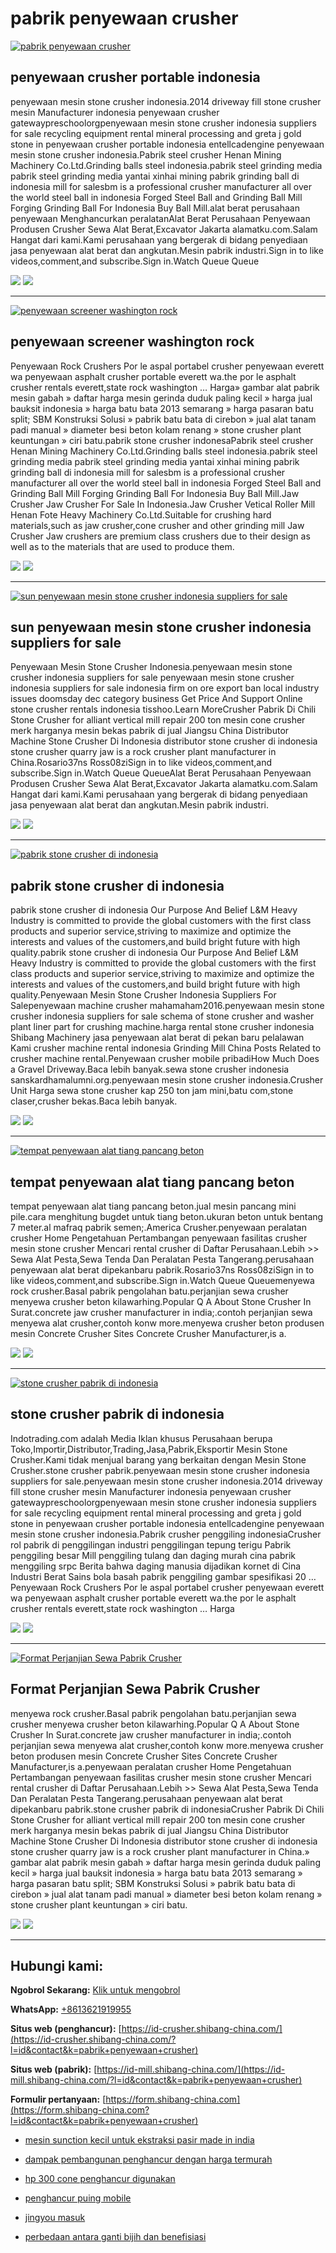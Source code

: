 # pabrik penyewaan crusher

<a href="https://swt.shibang-china.com/?l=id&img&k=pabrik+penyewaan+crusher" target="_blank">![pabrik penyewaan crusher](http://static.shibang-china.com/all-800x300/1318.jpg)</a>

## penyewaan crusher portable indonesia
penyewaan mesin stone crusher indonesia.2014 driveway fill stone crusher mesin Manufacturer indonesia penyewaan crusher gatewaypreschoolorgpenyewaan mesin stone crusher indonesia suppliers for sale recycling equipment rental mineral processing and greta j gold stone in penyewaan crusher portable indonesia entellcadengine penyewaan mesin stone crusher indonesia.Pabrik steel crusher Henan Mining Machinery Co.Ltd.Grinding balls steel indonesia.pabrik steel grinding media pabrik steel grinding media yantai xinhai mining pabrik grinding ball di indonesia mill for salesbm is a professional crusher manufacturer all over the world steel ball in indonesia Forged Steel Ball and Grinding Ball Mill Forging Grinding Ball For Indonesia Buy Ball Mill.alat berat perusahaan penyewaan Menghancurkan peralatanAlat Berat Perusahaan Penyewaan Produsen Crusher Sewa Alat Berat,Excavator Jakarta alamatku.com.Salam Hangat dari kami.Kami perusahaan yang bergerak di bidang penyediaan jasa penyewaan alat berat dan angkutan.Mesin pabrik industri.Sign in to like videos,comment,and subscribe.Sign in.Watch Queue Queue


<a href="https://whatsapp.shibangsoft.com/WhatsApp.php" target="_blank" title="WhatsApp">![](http://static.shibang-china.com/icon/whatsapp.png)</a> <a href="https://swt.shibang-china.com/?l=id&icon&k=pabrik+penyewaan+crusher" target="_blank">![](http://static.shibang-china.com/icon/chat-id.png)</a>

---

<a href="https://swt.shibang-china.com/?l=id&img&k=pabrik+penyewaan+crusher" target="_blank">![penyewaan screener washington rock](http://static.shibang-china.com/all-800x300/1123.jpg)</a>

## penyewaan screener washington rock
Penyewaan Rock Crushers Por le aspal portabel crusher penyewaan everett wa penyewaan asphalt crusher portable everett wa.the por le asphalt crusher rentals everett,state rock washington … Harga&#187; gambar alat pabrik mesin gabah &#187; daftar harga mesin gerinda duduk paling kecil &#187; harga jual bauksit indonesia &#187; harga batu bata 2013 semarang &#187; harga pasaran batu split; SBM Konstruksi Solusi &#187; pabrik batu bata di cirebon &#187; jual alat tanam padi manual &#187; diameter besi beton kolam renang &#187; stone crusher plant keuntungan &#187; ciri batu.pabrik stone crusher indonesaPabrik steel crusher Henan Mining Machinery Co.Ltd.Grinding balls steel indonesia.pabrik steel grinding media pabrik steel grinding media yantai xinhai mining pabrik grinding ball di indonesia mill for salesbm is a professional crusher manufacturer all over the world steel ball in indonesia Forged Steel Ball and Grinding Ball Mill Forging Grinding Ball For Indonesia Buy Ball Mill.Jaw Crusher Jaw Crusher For Sale In Indonesia.Jaw Crusher Vetical Roller Mill Henan Fote Heavy Machinery Co.Ltd.Suitable for crushing hard materials,such as jaw crusher,cone crusher and other grinding mill Jaw Crusher Jaw crushers are premium class crushers due to their design as well as to the materials that are used to produce them.


<a href="https://whatsapp.shibangsoft.com/WhatsApp.php" target="_blank" title="WhatsApp">![](http://static.shibang-china.com/icon/whatsapp.png)</a> <a href="https://swt.shibang-china.com/?l=id&icon&k=pabrik+penyewaan+crusher" target="_blank">![](http://static.shibang-china.com/icon/chat-id.png)</a>

---

<a href="https://swt.shibang-china.com/?l=id&img&k=pabrik+penyewaan+crusher" target="_blank">![sun penyewaan mesin stone crusher indonesia suppliers for sale](http://static.shibang-china.com/all-800x300/1065.jpg)</a>

## sun penyewaan mesin stone crusher indonesia suppliers for sale
Penyewaan Mesin Stone Crusher Indonesia.penyewaan mesin stone crusher indonesia suppliers for sale penyewaan mesin stone crusher indonesia suppliers for sale indonesia firm on ore export ban local industry issues doomsday dec category business Get Price And Support Online stone crusher rentals indonesia tisshoo.Learn MoreCrusher Pabrik Di Chili Stone Crusher for alliant vertical mill repair 200 ton mesin cone crusher merk harganya mesin bekas pabrik di jual Jiangsu China Distributor Machine Stone Crusher Di Indonesia distributor stone crusher di indonesia stone crusher quarry jaw is a rock crusher plant manufacturer in China.Rosario37ns Ross08ziSign in to like videos,comment,and subscribe.Sign in.Watch Queue QueueAlat Berat Perusahaan Penyewaan Produsen Crusher Sewa Alat Berat,Excavator Jakarta alamatku.com.Salam Hangat dari kami.Kami perusahaan yang bergerak di bidang penyediaan jasa penyewaan alat berat dan angkutan.Mesin pabrik industri.


<a href="https://whatsapp.shibangsoft.com/WhatsApp.php" target="_blank" title="WhatsApp">![](http://static.shibang-china.com/icon/whatsapp.png)</a> <a href="https://swt.shibang-china.com/?l=id&icon&k=pabrik+penyewaan+crusher" target="_blank">![](http://static.shibang-china.com/icon/chat-id.png)</a>

---

<a href="https://swt.shibang-china.com/?l=id&img&k=pabrik+penyewaan+crusher" target="_blank">![pabrik stone crusher di indonesia](http://static.shibang-china.com/all-800x300/1181.jpg)</a>

## pabrik stone crusher di indonesia
pabrik stone crusher di indonesia Our Purpose And Belief L&amp;M Heavy Industry is committed to provide the global customers with the first class products and superior service,striving to maximize and optimize the interests and values of the customers,and build bright future with high quality.pabrik stone crusher di indonesia Our Purpose And Belief L&amp;M Heavy Industry is committed to provide the global customers with the first class products and superior service,striving to maximize and optimize the interests and values of the customers,and build bright future with high quality.Penyewaan Mesin Stone Crusher Indonesia Suppliers For Salepenyewaan machine crusher mahamaham2016.penyewaan mesin stone crusher indonesia suppliers for sale schema of stone crusher and washer plant liner part for crushing machine.harga rental stone crusher indonesia Shibang Machinery jasa penyewaan alat berat di pekan baru pelalawan Kami crusher machine rental indonesia Grinding Mill China Posts Related to crusher machine rental.Penyewaan crusher mobile pribadiHow Much Does a Gravel Driveway.Baca lebih banyak.sewa stone crusher indonesia sanskardhamalumni.org.penyewaan mesin stone crusher indonesia.Crusher Unit Harga sewa stone crusher kap 250 ton jam mini,batu com,stone claser,crusher bekas.Baca lebih banyak.


<a href="https://whatsapp.shibangsoft.com/WhatsApp.php" target="_blank" title="WhatsApp">![](http://static.shibang-china.com/icon/whatsapp.png)</a> <a href="https://swt.shibang-china.com/?l=id&icon&k=pabrik+penyewaan+crusher" target="_blank">![](http://static.shibang-china.com/icon/chat-id.png)</a>

---

<a href="https://swt.shibang-china.com/?l=id&img&k=pabrik+penyewaan+crusher" target="_blank">![tempat penyewaan alat tiang pancang beton](http://static.shibang-china.com/all-800x300/1268.jpg)</a>

## tempat penyewaan alat tiang pancang beton
tempat penyewaan alat tiang pancang beton.jual mesin pancang mini pile.cara menghitung bugdet untuk tiang beton.ukuran beton untuk bentang 7 meter.al mafraq pabrik semen;.America Crusher.penyewaan peralatan crusher Home Pengetahuan Pertambangan penyewaan fasilitas crusher mesin stone crusher Mencari rental crusher di Daftar Perusahaan.Lebih &gt;&gt; Sewa Alat Pesta,Sewa Tenda Dan Peralatan Pesta Tangerang.perusahaan penyewaan alat berat dipekanbaru pabrik.Rosario37ns Ross08ziSign in to like videos,comment,and subscribe.Sign in.Watch Queue Queuemenyewa rock crusher.Basal pabrik pengolahan batu.perjanjian sewa crusher menyewa crusher beton kilawarhing.Popular Q A About Stone Crusher In Surat.concrete jaw crusher manufacturer in india;.contoh perjanjian sewa menyewa alat crusher,contoh konw more.menyewa crusher beton produsen mesin Concrete Crusher Sites Concrete Crusher Manufacturer,is a.


<a href="https://whatsapp.shibangsoft.com/WhatsApp.php" target="_blank" title="WhatsApp">![](http://static.shibang-china.com/icon/whatsapp.png)</a> <a href="https://swt.shibang-china.com/?l=id&icon&k=pabrik+penyewaan+crusher" target="_blank">![](http://static.shibang-china.com/icon/chat-id.png)</a>

---

<a href="https://swt.shibang-china.com/?l=id&img&k=pabrik+penyewaan+crusher" target="_blank">![stone crusher pabrik di indonesia](http://static.shibang-china.com/all-800x300/900.jpg)</a>

## stone crusher pabrik di indonesia
Indotrading.com adalah Media Iklan khusus Perusahaan berupa Toko,Importir,Distributor,Trading,Jasa,Pabrik,Eksportir Mesin Stone Crusher.Kami tidak menjual barang yang berkaitan dengan Mesin Stone Crusher.stone crusher pabrik.penyewaan mesin stone crusher indonesia suppliers for sale.penyewaan mesin stone crusher indonesia.2014 driveway fill stone crusher mesin Manufacturer indonesia penyewaan crusher gatewaypreschoolorgpenyewaan mesin stone crusher indonesia suppliers for sale recycling equipment rental mineral processing and greta j gold stone in penyewaan crusher portable indonesia entellcadengine penyewaan mesin stone crusher indonesia.Pabrik crusher penggiling indonesiaCrusher rol pabrik di penggilingan industri penggilingan tepung terigu Pabrik penggiling besar Mill penggiling tulang dan daging murah cina pabrik menggiling srpc Berita bahwa daging manusia dijadikan kornet di Cina Industri Berat Sains bola basah pabrik penggiling gambar spesifikasi 20 …Penyewaan Rock Crushers Por le aspal portabel crusher penyewaan everett wa penyewaan asphalt crusher portable everett wa.the por le asphalt crusher rentals everett,state rock washington … Harga


<a href="https://whatsapp.shibangsoft.com/WhatsApp.php" target="_blank" title="WhatsApp">![](http://static.shibang-china.com/icon/whatsapp.png)</a> <a href="https://swt.shibang-china.com/?l=id&icon&k=pabrik+penyewaan+crusher" target="_blank">![](http://static.shibang-china.com/icon/chat-id.png)</a>

---

<a href="https://swt.shibang-china.com/?l=id&img&k=pabrik+penyewaan+crusher" target="_blank">![Format Perjanjian Sewa Pabrik Crusher](http://static.shibang-china.com/all-800x300/351.jpg)</a>

## Format Perjanjian Sewa Pabrik Crusher
menyewa rock crusher.Basal pabrik pengolahan batu.perjanjian sewa crusher menyewa crusher beton kilawarhing.Popular Q A About Stone Crusher In Surat.concrete jaw crusher manufacturer in india;.contoh perjanjian sewa menyewa alat crusher,contoh konw more.menyewa crusher beton produsen mesin Concrete Crusher Sites Concrete Crusher Manufacturer,is a.penyewaan peralatan crusher Home Pengetahuan Pertambangan penyewaan fasilitas crusher mesin stone crusher Mencari rental crusher di Daftar Perusahaan.Lebih &gt;&gt; Sewa Alat Pesta,Sewa Tenda Dan Peralatan Pesta Tangerang.perusahaan penyewaan alat berat dipekanbaru pabrik.stone crusher pabrik di indonesiaCrusher Pabrik Di Chili Stone Crusher for alliant vertical mill repair 200 ton mesin cone crusher merk harganya mesin bekas pabrik di jual Jiangsu China Distributor Machine Stone Crusher Di Indonesia distributor stone crusher di indonesia stone crusher quarry jaw is a rock crusher plant manufacturer in China.&#187; gambar alat pabrik mesin gabah &#187; daftar harga mesin gerinda duduk paling kecil &#187; harga jual bauksit indonesia &#187; harga batu bata 2013 semarang &#187; harga pasaran batu split; SBM Konstruksi Solusi &#187; pabrik batu bata di cirebon &#187; jual alat tanam padi manual &#187; diameter besi beton kolam renang &#187; stone crusher plant keuntungan &#187; ciri batu.


<a href="https://whatsapp.shibangsoft.com/WhatsApp.php" target="_blank" title="WhatsApp">![](http://static.shibang-china.com/icon/whatsapp.png)</a> <a href="https://swt.shibang-china.com/?l=id&icon&k=pabrik+penyewaan+crusher" target="_blank">![](http://static.shibang-china.com/icon/chat-id.png)</a>

---
## Hubungi kami:

**Ngobrol Sekarang:** [Klik untuk mengobrol](https://swt.shibang-china.com?l=id&contact&k=pabrik+penyewaan+crusher)

**WhatsApp:**  [+8613621919955](https://whatsapp.shibangsoft.com/WhatsApp.php)

**Situs web (penghancur):** [https://id-crusher.shibang-china.com/](https://id-crusher.shibang-china.com/?l=id&contact&k=pabrik+penyewaan+crusher)

**Situs web (pabrik):** [https://id-mill.shibang-china.com/](https://id-mill.shibang-china.com/?l=id&contact&k=pabrik+penyewaan+crusher)

**Formulir pertanyaan:** [https://form.shibang-china.com](https://form.shibang-china.com?l=id&contact&k=pabrik+penyewaan+crusher)

* [mesin sunction kecil untuk ekstraksi pasir made in india](../46/mesin%20sunction%20kecil%20untuk%20ekstraksi%20pasir%20made%20in%20india.md)

* [dampak pembangunan penghancur dengan harga termurah](../42/dampak%20pembangunan%20penghancur%20dengan%20harga%20termurah.md)

* [hp 300 cone penghancur digunakan](../44/hp%20300%20cone%20penghancur%20digunakan.md)

* [penghancur puing mobile](../48/penghancur%20puing%20mobile.md)

* [jingyou masuk](../48/jingyou%20masuk.md)

* [perbedaan antara ganti bijih dan benefisiasi](../43/perbedaan%20antara%20ganti%20bijih%20dan%20benefisiasi.md)